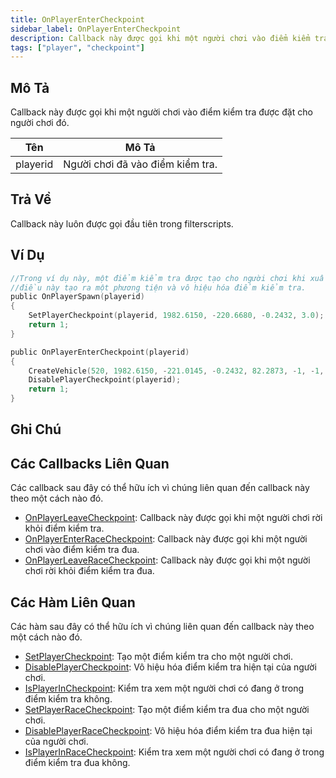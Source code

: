 ```yaml
---
title: OnPlayerEnterCheckpoint
sidebar_label: OnPlayerEnterCheckpoint
description: Callback này được gọi khi một người chơi vào điểm kiểm tra được đặt cho người chơi đó.
tags: ["player", "checkpoint"]
---
```


## Mô Tả

Callback này được gọi khi một người chơi vào điểm kiểm tra được đặt cho người chơi đó.

| Tên       | Mô Tả                                    |
| --------- | ---------------------------------------- |
| playerid  | Người chơi đã vào điểm kiểm tra.         |

## Trả Về

Callback này luôn được gọi đầu tiên trong filterscripts.

## Ví Dụ

```c
//Trong ví dụ này, một điểm kiểm tra được tạo cho người chơi khi xuất hiện,
//điều này tạo ra một phương tiện và vô hiệu hóa điểm kiểm tra.
public OnPlayerSpawn(playerid)
{
    SetPlayerCheckpoint(playerid, 1982.6150, -220.6680, -0.2432, 3.0);
    return 1;
}

public OnPlayerEnterCheckpoint(playerid)
{
    CreateVehicle(520, 1982.6150, -221.0145, -0.2432, 82.2873, -1, -1, 60000);
    DisablePlayerCheckpoint(playerid);
    return 1;
}
```

## Ghi Chú

<TipNPCCallbacks />

## Các Callbacks Liên Quan

Các callback sau đây có thể hữu ích vì chúng liên quan đến callback này theo một cách nào đó.

- [OnPlayerLeaveCheckpoint](OnPlayerLeaveCheckpoint): Callback này được gọi khi một người chơi rời khỏi điểm kiểm tra.
- [OnPlayerEnterRaceCheckpoint](OnPlayerEnterRaceCheckpoint): Callback này được gọi khi một người chơi vào điểm kiểm tra đua.
- [OnPlayerLeaveRaceCheckpoint](OnPlayerLeaveRaceCheckpoint): Callback này được gọi khi một người chơi rời khỏi điểm kiểm tra đua.

## Các Hàm Liên Quan

Các hàm sau đây có thể hữu ích vì chúng liên quan đến callback này theo một cách nào đó.

- [SetPlayerCheckpoint](../functions/SetPlayerCheckpoint): Tạo một điểm kiểm tra cho một người chơi.
- [DisablePlayerCheckpoint](../functions/DisablePlayerCheckpoint): Vô hiệu hóa điểm kiểm tra hiện tại của người chơi.
- [IsPlayerInCheckpoint](../functions/IsPlayerInRaceCheckpoint): Kiểm tra xem một người chơi có đang ở trong điểm kiểm tra không.
- [SetPlayerRaceCheckpoint](../functions/SetPlayerRaceCheckpoint): Tạo một điểm kiểm tra đua cho một người chơi.
- [DisablePlayerRaceCheckpoint](../functions/DisablePlayerRaceCheckpoint): Vô hiệu hóa điểm kiểm tra đua hiện tại của người chơi.
- [IsPlayerInRaceCheckpoint](../functions/IsPlayerInRaceCheckpoint): Kiểm tra xem một người chơi có đang ở trong điểm kiểm tra đua không.